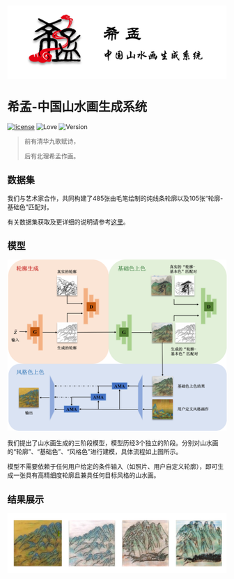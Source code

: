 <div align=center>
    <img src=https://github.com/Robin-WZQ/Xi-Meng/blob/main/assets/logo.png width="600"/>
</div>

# 希孟-中国山水画生成系统
[![license](https://img.shields.io/badge/license-MIT-blue.svg)](https://opensource.org/licenses/MIT)
![Love](https://img.shields.io/badge/Made%20with-love-ff69b4)
![Version](https://img.shields.io/badge/version-1.0-red)

> 前有清华九歌赋诗，
>
> 后有北理希孟作画。

## 数据集

我们与艺术家合作，共同构建了485张由毛笔绘制的纯线条轮廓以及105张“轮廓-基础色”匹配对。

有关数据集获取及更详细的说明请参考[这里](https://github.com/Robin-WZQ/Xi-Meng-Dataset)。

## 模型
<div align=center>
    <img src=https://github.com/Robin-WZQ/Xi-Meng/blob/main/assets/model.png width="600"/>
</div>

我们提出了山水画生成的三阶段模型，模型历经3个独立的阶段。分别对山水画的“轮廓”、“基础色”、“风格色”进行建模，具体流程如上图所示。

模型不需要依赖于任何用户给定的条件输入（如照片、用户自定义轮廓），即可生成一张具有高精细度轮廓且兼具任何目标风格的山水画。

## 结果展示
<div align=center>
    <img src=https://github.com/Robin-WZQ/Xi-Meng/blob/main/assets/picall.png width="800"/>
</div>
